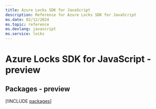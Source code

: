 ```yaml
---
title: Azure Locks SDK for JavaScript
description: Reference for Azure Locks SDK for JavaScript
ms.date: 02/12/2024
ms.topic: reference
ms.devlang: javascript
ms.service: locks
---
```

# Azure Locks SDK for JavaScript - preview
## Packages - preview
[!INCLUDE [packages](locks-index.md)]